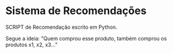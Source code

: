 # Sistema de Recomendações 
SCRIPT de Recomendação escrito em Python. 

Segue a ideia: "Quem comprou esse produto, também comprou os produtos x1, x2, x3..."
